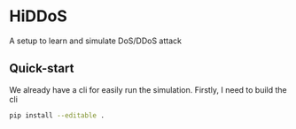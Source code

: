 # HiDDoS

A setup to learn and simulate DoS/DDoS attack

## Quick-start

We already have a cli for easily run the simulation. Firstly, I need to build the cli

```bash
pip install --editable .
```
